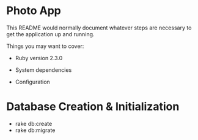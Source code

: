 Photo App
==

This README would normally document whatever steps are necessary to get the
application up and running.

Things you may want to cover:

* Ruby version 2.3.0

* System dependencies

* Configuration

Database Creation & Initialization
==

* rake db:create
* rake db:migrate
